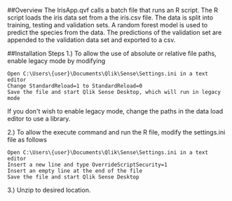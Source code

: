 ##Overview
The IrisApp.qvf calls a batch file that runs an R script. The R script loads the iris data set from a the iris.csv file. The data is split into training, testing and validation sets. A random forest model is used to predict the species from the data. The predictions of the validation set are appended to the validation data set and exported to a csv.

##Installation Steps
1.) To allow the use of absolute or relative file paths, enable legacy mode by modifying  

    Open C:\Users\{user}\Documents\Qlik\Sense\Settings.ini in a text editor
    Change StandardReload=1 to StandardReload=0
    Save the file and start Qlik Sense Desktop, which will run in legacy mode

If you don't wish to enable legacy mode, change the paths in the data load editor to use a library.

2.) To allow the execute command and run the R file, modify the settings.ini file as follows 

    Open C:\Users\{user}\Documents\Qlik\Sense\Settings.ini in a text editor
    Insert a new line and type OverrideScriptSecurity=1
	Insert an empty line at the end of the file
    Save the file and start Qlik Sense Desktop

3.) Unzip to desired location.

